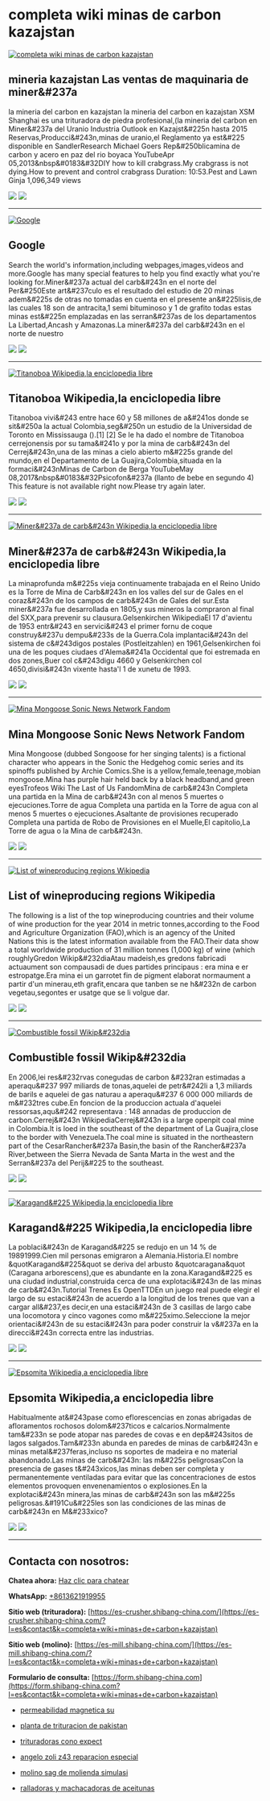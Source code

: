 # completa wiki minas de carbon kazajstan

<a href="https://swt.shibang-china.com/?l=es&img&k=completa+wiki+minas+de+carbon+kazajstan" target="_blank">![completa wiki minas de carbon kazajstan](http://static.shibang-china.com/all-800x300/92.jpg)</a>

## mineria kazajstan Las ventas de maquinaria de miner&#237a
la mineria del carbon en kazajstan la mineria del carbon en kazajstan XSM Shanghai es una trituradora de piedra profesional,(la mineria del carbon en Miner&#237a del Uranio Industria Outlook en Kazajst&#225n hasta 2015 Reservas,Producci&#243n,minas de uranio,el Reglamento ya est&#225 disponible en SandlerResearch Michael Goers Rep&#250blicamina de carbon y acero en paz del rio boyaca YouTubeApr 05,2013&nbsp&#0183&#32DIY how to kill crabgrass.My crabgrass is not dying.How to prevent and control crabgrass Duration: 10:53.Pest and Lawn Ginja 1,096,349 views


<a href="https://whatsapp.shibangsoft.com/WhatsApp.php" target="_blank" title="WhatsApp">![](http://static.shibang-china.com/icon/whatsapp.png)</a> <a href="https://swt.shibang-china.com/?l=es&icon&k=completa+wiki+minas+de+carbon+kazajstan" target="_blank">![](http://static.shibang-china.com/icon/chat-es.png)</a>

---

<a href="https://swt.shibang-china.com/?l=es&img&k=completa+wiki+minas+de+carbon+kazajstan" target="_blank">![Google](http://static.shibang-china.com/all-800x300/201.jpg)</a>

## Google
Search the world's information,including webpages,images,videos and more.Google has many special features to help you find exactly what you're looking for.Miner&#237a actual del carb&#243n en el norte del Per&#250Este art&#237culo es el resultado del estudio de 20 minas adem&#225s de otras no tomadas en cuenta en el presente an&#225lisis,de las cuales 18 son de antracita,1 semi bituminoso y 1 de grafito todas estas minas est&#225n emplazadas en las serran&#237as de los departamentos La Libertad,Ancash y Amazonas.La miner&#237a del carb&#243n en el norte de nuestro


<a href="https://whatsapp.shibangsoft.com/WhatsApp.php" target="_blank" title="WhatsApp">![](http://static.shibang-china.com/icon/whatsapp.png)</a> <a href="https://swt.shibang-china.com/?l=es&icon&k=completa+wiki+minas+de+carbon+kazajstan" target="_blank">![](http://static.shibang-china.com/icon/chat-es.png)</a>

---

<a href="https://swt.shibang-china.com/?l=es&img&k=completa+wiki+minas+de+carbon+kazajstan" target="_blank">![Titanoboa Wikipedia,la enciclopedia libre](http://static.shibang-china.com/all-800x300/790.jpg)</a>

## Titanoboa Wikipedia,la enciclopedia libre
Titanoboa vivi&#243 entre hace 60 y 58 millones de a&#241os donde se sit&#250a la actual Colombia,seg&#250n un estudio de la Universidad de Toronto en Mississauga ().[1] [2] Se le ha dado el nombre de Titanoboa cerrejonensis por su tama&#241o y por la mina de carb&#243n del Cerrej&#243n,una de las minas a cielo abierto m&#225s grande del mundo,en el Departamento de La Guajira,Colombia,situada en la formaci&#243nMinas de Carbon de Berga YouTubeMay 08,2017&nbsp&#0183&#32Psicofon&#237a (llanto de bebe en segundo 4) This feature is not available right now.Please try again later.


<a href="https://whatsapp.shibangsoft.com/WhatsApp.php" target="_blank" title="WhatsApp">![](http://static.shibang-china.com/icon/whatsapp.png)</a> <a href="https://swt.shibang-china.com/?l=es&icon&k=completa+wiki+minas+de+carbon+kazajstan" target="_blank">![](http://static.shibang-china.com/icon/chat-es.png)</a>

---

<a href="https://swt.shibang-china.com/?l=es&img&k=completa+wiki+minas+de+carbon+kazajstan" target="_blank">![Miner&#237a de carb&#243n Wikipedia,la enciclopedia libre](http://static.shibang-china.com/all-800x300/1241.jpg)</a>

## Miner&#237a de carb&#243n Wikipedia,la enciclopedia libre
La minaprofunda m&#225s vieja continuamente trabajada en el Reino Unido es la Torre de Mina de Carb&#243n en los valles del sur de Gales en el coraz&#243n de los campos de carb&#243n de Gales del sur.Esta miner&#237a fue desarrollada en 1805,y sus mineros la compraron al final del SXX,para prevenir su clausura.Gelsenkirchen WikipediaEl 17 d'avientu de 1953 entr&#243 en servici&#243 el primer fornu de coque construy&#237u dempu&#233s de la Guerra.Cola implantaci&#243n del sistema de c&#243digos postales (Postleitzahlen) en 1961,Gelsenkirchen foi una de les poques ciudaes d'Alema&#241a Occidental que foi estremada en dos zones,Buer col c&#243digu 4660 y Gelsenkirchen col 4650,divisi&#243n vixente hasta'l 1 de xunetu de 1993.


<a href="https://whatsapp.shibangsoft.com/WhatsApp.php" target="_blank" title="WhatsApp">![](http://static.shibang-china.com/icon/whatsapp.png)</a> <a href="https://swt.shibang-china.com/?l=es&icon&k=completa+wiki+minas+de+carbon+kazajstan" target="_blank">![](http://static.shibang-china.com/icon/chat-es.png)</a>

---

<a href="https://swt.shibang-china.com/?l=es&img&k=completa+wiki+minas+de+carbon+kazajstan" target="_blank">![Mina Mongoose Sonic News Network Fandom](http://static.shibang-china.com/all-800x300/504.jpg)</a>

## Mina Mongoose Sonic News Network Fandom
Mina Mongoose (dubbed Songoose for her singing talents) is a fictional character who appears in the Sonic the Hedgehog comic series and its spinoffs published by Archie Comics.She is a yellow,female,teenage,mobian mongoose.Mina has purple hair held back by a black headband,and green eyesTrofeos Wiki The Last of Us FandomMina de carb&#243n Completa una partida en la Mina de carb&#243n con al menos 5 muertes o ejecuciones.Torre de agua Completa una partida en la Torre de agua con al menos 5 muertes o ejecuciones.Asaltante de provisiones recuperado Completa una partida de Robo de Provisiones en el Muelle,El capitolio,La Torre de agua o la Mina de carb&#243n.


<a href="https://whatsapp.shibangsoft.com/WhatsApp.php" target="_blank" title="WhatsApp">![](http://static.shibang-china.com/icon/whatsapp.png)</a> <a href="https://swt.shibang-china.com/?l=es&icon&k=completa+wiki+minas+de+carbon+kazajstan" target="_blank">![](http://static.shibang-china.com/icon/chat-es.png)</a>

---

<a href="https://swt.shibang-china.com/?l=es&img&k=completa+wiki+minas+de+carbon+kazajstan" target="_blank">![List of wineproducing regions Wikipedia](http://static.shibang-china.com/all-800x300/1295.jpg)</a>

## List of wineproducing regions Wikipedia
The following is a list of the top wineproducing countries and their volume of wine production for the year 2014 in metric tonnes,according to the Food and Agriculture Organization (FAO),which is an agency of the United Nations this is the latest information available from the FAO.Their data show a total worldwide production of 31 million tonnes (1,000 kg) of wine (which roughlyGredon Wikip&#232diaAtau madeish,es gredons fabricadi actuaument son compausadi de dues partides principaus : era mina e er estropatge.Era mina ei un garrotet fin de pigment elaborat normaument a partir d'un minerau,eth grafit,encara que tanben se ne h&#232n de carbon vegetau,segontes er usatge que se li volgue dar.


<a href="https://whatsapp.shibangsoft.com/WhatsApp.php" target="_blank" title="WhatsApp">![](http://static.shibang-china.com/icon/whatsapp.png)</a> <a href="https://swt.shibang-china.com/?l=es&icon&k=completa+wiki+minas+de+carbon+kazajstan" target="_blank">![](http://static.shibang-china.com/icon/chat-es.png)</a>

---

<a href="https://swt.shibang-china.com/?l=es&img&k=completa+wiki+minas+de+carbon+kazajstan" target="_blank">![Combustible fossil Wikip&#232dia](http://static.shibang-china.com/all-800x300/1100.jpg)</a>

## Combustible fossil Wikip&#232dia
En 2006,lei res&#232rvas conegudas de carbon &#232ran estimadas a aperaqu&#237 997 miliards de tonas,aquelei de petr&#242li a 1,3 miliards de barils e aquelei de gas naturau a aperaqu&#237 6 000 000 miliards de m&#232tres cube.En foncion de la produccion actuala d'aquelei ressorsas,aqu&#242 representava : 148 annadas de produccion de carbon.Cerrej&#243n WikipediaCerrej&#243n is a large openpit coal mine in Colombia.It is loed in the southeast of the department of La Guajira,close to the border with Venezuela.The coal mine is situated in the northeastern part of the CesarRancher&#237a Basin,the basin of the Rancher&#237a River,between the Sierra Nevada de Santa Marta in the west and the Serran&#237a del Perij&#225 to the southeast.


<a href="https://whatsapp.shibangsoft.com/WhatsApp.php" target="_blank" title="WhatsApp">![](http://static.shibang-china.com/icon/whatsapp.png)</a> <a href="https://swt.shibang-china.com/?l=es&icon&k=completa+wiki+minas+de+carbon+kazajstan" target="_blank">![](http://static.shibang-china.com/icon/chat-es.png)</a>

---

<a href="https://swt.shibang-china.com/?l=es&img&k=completa+wiki+minas+de+carbon+kazajstan" target="_blank">![Karagand&#225 Wikipedia,la enciclopedia libre](http://static.shibang-china.com/all-800x300/1222.jpg)</a>

## Karagand&#225 Wikipedia,la enciclopedia libre
La poblaci&#243n de Karagand&#225 se redujo en un 14 % de 19891999.Cien mil personas emigraron a Alemania.Historia.El nombre &quotKaragand&#225&quot se deriva del arbusto &quotcaragana&quot (Caragana arborescens),que es abundante en la zona.Karagand&#225 es una ciudad industrial,construida cerca de una explotaci&#243n de las minas de carb&#243n.Tutorial Trenes Es OpenTTDEn un juego real puede elegir el largo de su estaci&#243n de acuerdo a la longitud de los trenes que van a cargar all&#237,es decir,en una estaci&#243n de 3 casillas de largo cabe una locomotora y cinco vagones como m&#225ximo.Seleccione la mejor orientaci&#243n de su estaci&#243n para poder construir la v&#237a en la direcci&#243n correcta entre las industrias.


<a href="https://whatsapp.shibangsoft.com/WhatsApp.php" target="_blank" title="WhatsApp">![](http://static.shibang-china.com/icon/whatsapp.png)</a> <a href="https://swt.shibang-china.com/?l=es&icon&k=completa+wiki+minas+de+carbon+kazajstan" target="_blank">![](http://static.shibang-china.com/icon/chat-es.png)</a>

---

<a href="https://swt.shibang-china.com/?l=es&img&k=completa+wiki+minas+de+carbon+kazajstan" target="_blank">![Epsomita Wikipedia,a enciclopedia libre](http://static.shibang-china.com/all-800x300/1214.jpg)</a>

## Epsomita Wikipedia,a enciclopedia libre
Habitualmente at&#243pase como eflorescencias en zonas abrigadas de afloramentos rochosos dolom&#237ticos e calcarios.Normalmente tam&#233n se pode atopar nas paredes de covas e en dep&#243sitos de lagos salgados.Tam&#233n abunda en paredes de minas de carb&#243n e minas metal&#237feras,incluso ns soportes de madeira e no material abandonado.Las minas de carb&#243n: las m&#225s peligrosasCon la presencia de gases t&#243xicos,las minas deben ser completa y permanentemente ventiladas para evitar que las concentraciones de estos elementos provoquen envenenamientos o explosiones.En la explotaci&#243n minera,las minas de carb&#243n son las m&#225s peligrosas.&#191Cu&#225les son las condiciones de las minas de carb&#243n en M&#233xico?


<a href="https://whatsapp.shibangsoft.com/WhatsApp.php" target="_blank" title="WhatsApp">![](http://static.shibang-china.com/icon/whatsapp.png)</a> <a href="https://swt.shibang-china.com/?l=es&icon&k=completa+wiki+minas+de+carbon+kazajstan" target="_blank">![](http://static.shibang-china.com/icon/chat-es.png)</a>

---
## Contacta con nosotros:

**Chatea ahora:** [Haz clic para chatear](https://swt.shibang-china.com?l=es&contact&k=completa+wiki+minas+de+carbon+kazajstan)

**WhatsApp:**  [+8613621919955](https://whatsapp.shibangsoft.com/WhatsApp.php)

**Sitio web (trituradora):** [https://es-crusher.shibang-china.com/](https://es-crusher.shibang-china.com/?l=es&contact&k=completa+wiki+minas+de+carbon+kazajstan)

**Sitio web (molino):** [https://es-mill.shibang-china.com/](https://es-mill.shibang-china.com/?l=es&contact&k=completa+wiki+minas+de+carbon+kazajstan)

**Formulario de consulta:** [https://form.shibang-china.com](https://form.shibang-china.com?l=es&contact&k=completa+wiki+minas+de+carbon+kazajstan)

* [permeabilidad magnetica su](../67/permeabilidad%20magnetica%20su.md)

* [planta de trituracion de pakistan](../78/planta%20de%20trituracion%20de%20pakistan.md)

* [trituradoras cono expect](../68/trituradoras%20cono%20expect.md)

* [angelo zoli z43 reparacion especial](../76/angelo%20zoli%20z43%20reparacion%20especial.md)

* [molino sag de molienda simulasi](../77/molino%20sag%20de%20molienda%20simulasi.md)

* [ralladoras y machacadoras de aceitunas](../78/ralladoras%20y%20machacadoras%20de%20aceitunas.md)